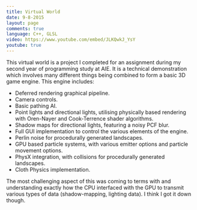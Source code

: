 ```yaml
---
title: Virtual World
date: 9-8-2015
layout: page
comments: true
language: C++, GLSL
video: https://www.youtube.com/embed/JLKQwkJ_YsY
youtube: true
---
```

This virtual world is a project I completed for an assignment during my second year of programming study at AIE. It is a technical demonstration which involves many different things being combined to form a basic 3D game engine.
This engine includes:
<ul class="list-group list-sm">
   <li class="list-group-item">Deferred rendering graphical pipeline.</li>
   <li class="list-group-item">Camera controls.</li>
   <li class="list-group-item">Basic pathing AI.</li>
   <li class="list-group-item">Point lights and directional lights, utilising physically based rendering with Oren-Nayer and Cook-Terrence shader algorithms.</li>
   <li class="list-group-item">Shadow maps for directional lights, featuring a noisy PCF blur.</li>
   <li class="list-group-item">Full GUI implementation to control the various elements of the engine.</li>
   <li class="list-group-item">Perlin noise for procedurally generated landscapes.</li>
   <li class="list-group-item">GPU based particle systems, with various emitter options and particle movement options.</li>
   <li class="list-group-item">PhysX integration, with collisions for procedurally generated landscapes.</li>
   <li class="list-group-item">Cloth Physics implementation.</li>
</ul>

The most challenging aspect of this was coming to terms with and understanding exactly how the CPU interfaced with the GPU to transmit various types of data (shadow-mapping, lighting data). I think I got it down though.